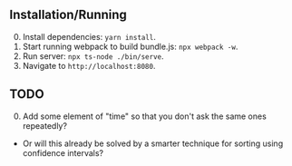 ## Installation/Running

0. Install dependencies: `yarn install`.
0. Start running webpack to build bundle.js: `npx webpack -w`.
0. Run server: `npx ts-node ./bin/serve`.
0. Navigate to `http://localhost:8080`.

## TODO

0. Add some element of "time" so that you don't ask the same ones repeatedly?
  * Or will this already be solved by a smarter technique for sorting
    using confidence intervals?
